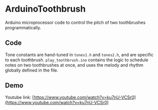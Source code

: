 # ArduinoToothbrush

Arduino microprocessor code to control the pitch of two toothbrushes programmatically. 

## Code
Tone constants are hand-tuned in `tones1.h` and `tones2.h`, and are specific to each toothbrush. `play_toothbrush.ino` contains the logic to schedule notes on two toothbrushes at once, and uses the melody and rhythm globally defined in the file.

## Demo
Youtube link: [https://www.youtube.com/watch?v=ku7nU-VCSr0](https://www.youtube.com/watch?v=ku7nU-VCSr0)

